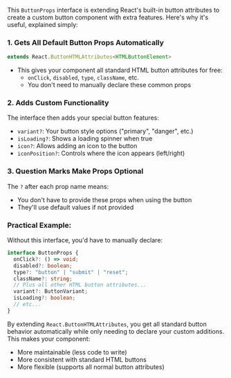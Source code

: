 This `ButtonProps` interface is extending React's built-in button attributes to create a custom button component with extra features. Here's why it's useful, explained simply:

### 1. **Gets All Default Button Props Automatically**

```typescript
extends React.ButtonHTMLAttributes<HTMLButtonElement>
```

- This gives your component all standard HTML button attributes for free:
  - `onClick`, `disabled`, `type`, `className`, etc.
  - You don't need to manually declare these common props

### 2. **Adds Custom Functionality**

The interface then adds your special button features:

- `variant?`: Your button style options ("primary", "danger", etc.)
- `isLoading?`: Shows a loading spinner when true
- `icon?`: Allows adding an icon to the button
- `iconPosition?`: Controls where the icon appears (left/right)

### 3. **Question Marks Make Props Optional**

The `?` after each prop name means:

- You don't have to provide these props when using the button
- They'll use default values if not provided

### Practical Example:

Without this interface, you'd have to manually declare:

```typescript
interface ButtonProps {
  onClick?: () => void;
  disabled?: boolean;
  type?: "button" | "submit" | "reset";
  className?: string;
  // Plus all other HTML button attributes...
  variant?: ButtonVariant;
  isLoading?: boolean;
  // etc...
}
```

By extending `React.ButtonHTMLAttributes`, you get all standard button behavior automatically while only needing to declare your custom additions. This makes your component:

- More maintainable (less code to write)
- More consistent with standard HTML buttons
- More flexible (supports all normal button attributes)

